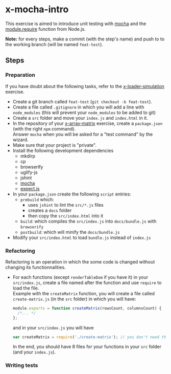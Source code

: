 # x-mocha-intro

This exercise is aimed to introduce unit testing with [mocha](https://mochajs.org/) and the [module.require](http://devdocs.io/node~6_lts/modules#modules_module_require_id) function from Node.js.

__Note:__ for every steps, make a commit (with the step's name) and push to to the working branch (will be named `feat-test`).

## Steps

### Preparation

If you have doubt about the following tasks, refer to the [x-loader-simulation](https://github.com/zeropaper/x-loader-simulation) exercise.

- Create a git branch called `feat-test` (`git checkout -b feat-test`).
- Create a file called `.gitignore` in which you will add a line with `node_modules` (this will prevent your `node_modules` to be added to git)
- Create a `src` folder and move your `index.js` and `index.html` in it.
- In the repository of your [x-array-matrix](https://github.com/zeropaper/x-array-matrix) exercise, create a `package.json` (with the right `npm` command).  
  Answer `mocha` when you will be asked for a "test command" by the wizard.
- Make sure that your project is "private".
- Install the following development dependencies
  - mkdirp
  - cp
  - browserify
  - uglify-js
  - jshint
  - [mocha](https://www.npmjs.com/package/mocha)
  - [expect.js](https://www.npmjs.com/package/expect.js)
- In your `package.json` create the following `script` entries:
  - `prebuild` which:
    - uses `jshint` to lint the `src/*.js` files
    - creates a `docs` folder
    - then copy the `src/index.html` into it
  - `build`: which compiles the `src/index.js` into `docs/bundle.js` with `browserify`
  - `postbuild`: which will minify the `docs/bundle.js`
- Modify your `src/index.html` to load `bundle.js` instead of `index.js`

### Refactoring

Refactoring is an operation in which the some code is changed without changing its functionnalities.

- For each functions (except `renderTableDom` if you have it) in your `src/index.js`, create a file named after the function and use `require` to load the file.  
  Example with the `createMatrix` function, you will create a file called `create-matrix.js` (in the `src` folder) in which you will have:
  
  ````js
  module.exports = function createMatrix(rowsCount, columnsCount) {
    /*... */
  };
  ````
  
  and in your `src/index.js` you will have
    
  ````js
  var createMatrix = require('./create-matrix'); // you don't need the '.js' here
  ````
  In the end, you should have 8 files for your functions in your `src` folder (and your `index.js`).

### Writing tests

